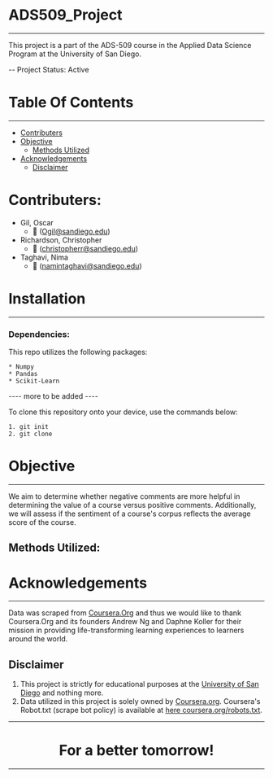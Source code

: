 # ADS509_Project
---------------------------

This project is a part of the ADS-509 course in the Applied Data Science Program at the University of San Diego.

-- Project Status: Active

# Table Of Contents
--------------
- [Contributers](#contributers)
- [Objective](#objective)
    - [Methods Utilized](#methods-utilized)
- [Acknowledgements](#acknowledgements)
    - [Disclaimer](#)

# Contributers:
* Gil, Oscar
    * :email: (Ogil@sandiego.edu)
* Richardson, Christopher
    * :email: (christopherr@sandiego.edu)
* Taghavi, Nima
    * :email: (namintaghavi@sandiego.edu)


# Installation
---------------------------

### Dependencies:

This repo utilizes the following packages:

    * Numpy
    * Pandas
    * Scikit-Learn

  ---- more to be added ----




To clone this repository onto your device, use the commands below:

	1. git init
	2. git clone



# Objective
---------------------------
We aim to determine whether negative comments are more helpful in determining the value of a course versus positive comments. Additionally, we will assess if the sentiment of a course's corpus reflects the average score of the course.


## Methods Utilized:



# Acknowledgements
---------------------------
Data was scraped from [Coursera.Org](https://www.Coursera.Org) and thus we would like to thank Coursera.Org and its founders Andrew Ng and Daphne Koller for their mission in providing life-transforming learning experiences to learners around the world.

## Disclaimer
1. This project is strictly for educational purposes at the [University of San Diego](https://www.sandiego.edu/
  ) and nothing more.
2. Data utilized in this project is solely owned by [Coursera.org](https://www.coursera.org/). Coursera's Robot.txt (scrape bot policy) is available at [here coursera.org/robots.txt](https://www.coursera.org/robots.txt).


----------------------
<center><h1>For a better tomorrow!</h1></center>

----------------------
